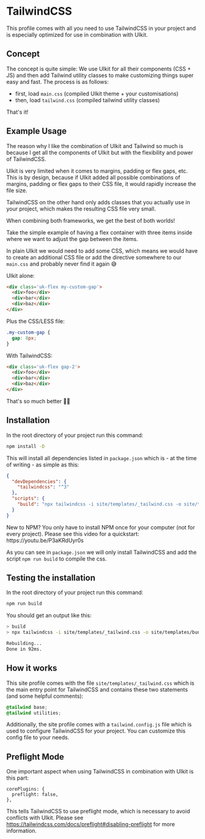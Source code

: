 # TailwindCSS

This profile comes with all you need to use TailwindCSS in your project and is especially optimized for use in combination with UIkit.

## Concept

The concept is quite simple: We use UIkit for all their components (CSS + JS) and then add Tailwind utility classes to make customizing things super easy and fast. The process is as follows:

- first, load `main.css` (compiled UIkit theme + your customisations)
- then, load `tailwind.css` (compiled tailwind utility classes)

That's it!

## Example Usage

The reason why I like the combination of UIkit and Tailwind so much is because I get all the components of UIkit but with the flexibility and power of TailwindCSS.

UIkit is very limited when it comes to margins, padding or flex gaps, etc. This is by design, because if UIkit added all possible combinations of margins, padding or flex gaps to their CSS file, it would rapidly increase the file size.

TailwindCSS on the other hand only adds classes that you actually use in your project, which makes the resulting CSS file very small.

When combining both frameworks, we get the best of both worlds!

Take the simple example of having a flex container with three items inside where we want to adjust the gap between the items.

In plain UIkit we would need to add some CSS, which means we would have to create an additional CSS file or add the directive somewhere to our `main.css` and probably never find it again 😅

UIkit alone:

```html
<div class='uk-flex my-custom-gap'>
  <div>foo</div>
  <div>bar</div>
  <div>baz</div>
</div>
```

Plus the CSS/LESS file:

```css
.my-custom-gap {
  gap: 8px;
}
```

With TailwindCSS:

```html
<div class='uk-flex gap-2'>
  <div>foo</div>
  <div>bar</div>
  <div>baz</div>
</div>
```

That's so much better 🚀😎

## Installation

In the root directory of your project run this command:

```bash
npm install -D
```

This will install all dependencies listed in `package.json` which is - at the time of writing - as simple as this:

```json
{
  "devDependencies": {
    "tailwindcss": "^3"
  },
  "scripts": {
    "build": "npx tailwindcss -i site/templates/_tailwind.css -o site/templates/bundle/tailwind.css"
  }
}
```

<div cass='uk-alert'>New to NPM? You only have to install NPM once for your computer (not for every project). Please see this video for a quickstart: https://youtu.be/P3aKRdUyr0s</div>

As you can see in `package.json` we will only install TailwindCSS and add the script `npm run build` to compile the css.

## Testing the installation

In the root directory of your project run this command:

```bash
npm run build
```

You should get an output like this:

```bash
> build
> npx tailwindcss -i site/templates/_tailwind.css -o site/templates/bundle/tailwind.css

Rebuilding...
Done in 92ms.
```

## How it works

This site profile comes with the file `site/templates/_tailwind.css` which is the main entry point for TailwindCSS and contains these two statements (and some helpful comments):

```css
@tailwind base;
@tailwind utilities;
```

Additionally, the site profile comes with a `tailwind.config.js` file which is used to configure TailwindCSS for your project. You can customize this config file to your needs.

## Preflight Mode

One important aspect when using TailwindCSS in combination with UIkit is this part:

```
corePlugins: {
  preflight: false,
},
```

This tells TailwindCSS to use preflight mode, which is necessary to avoid conflicts with UIkit. Please see https://tailwindcss.com/docs/preflight#disabling-preflight for more information.
